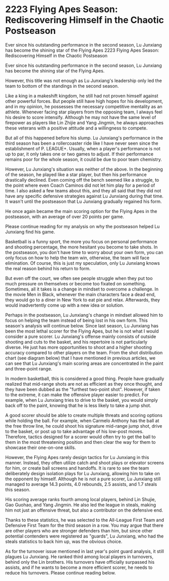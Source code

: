 #  2223 Flying Apes Season: Rediscovering Himself in the Chaotic Postseason

Ever since his outstanding performance in the second season, Lu Junxiang has become the shining star of the Flying Apes 
  2223 Flying Apes Season: Rediscovering Himself in the Chaotic Postseason

Ever since his outstanding performance in the second season, Lu Junxiang has become the shining star of the Flying Apes.

However, this title was not enough as Lu Junxiang's leadership only led the team to bottom of the standings in the second season.

Like a king in a makeshift kingdom, he still had not proven himself against other powerful forces. But people still have high hopes for his development, and in my opinion, he possesses the necessary competitive mentality as an athlete. Whenever facing star players from the opposing team, I always feel his desire to score intensify. Although he may not have the same level of firepower as players like Lin Zhijie and Yang Jingmin, he always approaches these veterans with a positive attitude and a willingness to compete.

But all of this happened before his slump. Lu Junxiang's performance in the third season has been a rollercoaster ride like I have never seen since the establishment of P. LEAGUE+. Usually, when a player's performance is not up to par, it only takes one or two games to adjust. If their performance remains poor for the whole season, it could be due to poor team chemistry.

However, Lu Junxiang's situation was neither of the above. In the beginning of the season, he played like a star player, but then his performance drastically declined. Even coming off the bench seemed like a struggle, to the point where even Coach Caminos did not let him play for a period of time. I also asked a few teams about this, and they all said that they did not have any specific defensive strategies against Lu Junxiang during that time. It wasn't until the postseason that Lu Junxiang gradually regained his form.

He once again became the main scoring option for the Flying Apes in the postseason, with an average of over 20 points per game.

Please continue reading for my analysis on why the postseason helped Lu Junxiang find his game.

Basketball is a funny sport, the more you focus on personal performance and shooting percentage, the more hesitant you become to take shots. In the postseason, you don't have time to worry about your own form, you can only focus on how to help the team win, otherwise, the team will face elimination. Of course, this is just my speculation, only Lu Junxiang knows the real reason behind his return to form.

But even off the court, we often see people struggle when they put too much pressure on themselves or become too fixated on something. Sometimes, all it takes is a change in mindset to overcome a challenge. In the movie Men in Black, whenever the main characters face a dead end, they would go to a diner in New York to eat pie and relax. Afterwards, they would inadvertently come up with a new idea or solution.

Perhaps in the postseason, Lu Junxiang's change in mindset allowed him to focus on helping the team instead of being lost in his own form. This season's analysis will continue below. Since last season, Lu Junxiang has been the most lethal scorer for the Flying Apes, but he is not what I would consider a pure scorer. Lu Junxiang's offense mainly consists of outside shooting and cuts to the basket, and his repertoire is not particularly diverse. He just has more opportunities to shoot and a higher shooting accuracy compared to other players on the team. From the shot distribution chart (see diagram below) that I have mentioned in previous articles, we can see that Lu Junxiang's main scoring areas are concentrated in the paint and three-point range.

In modern basketball, this is considered a good thing. People have gradually realized that mid-range shots are not as efficient as they once thought, and they have been dubbed as the "furthest two-point shot". However, if taken to the extreme, it can make the offensive player easier to predict. For example, when Lu Junxiang tries to drive to the basket, you would simply back off to the paint, knowing that he is less likely to take a jump shot.

A good scorer should be able to create multiple threats and scoring options while holding the ball. For example, when Carmelo Anthony has the ball at the free throw line, he could shoot his signature mid-range jump shot, drive to the basket, or post up to take advantage of his low-post moves. Therefore, tactics designed for a scorer would often try to get the ball to them in the most threatening position and then clear the way for them to showcase their one-on-one skills.

However, the Flying Apes rarely design tactics for Lu Junxiang in this manner. Instead, they often utilize catch and shoot plays or elevator screens for him, or create ball screens and handoffs. It is rare to see the team deliberately design isolation plays for Lu Junxiang, allowing him to take on the opponent by himself. Although he is not a pure scorer, Lu Junxiang still managed to average 14.3 points, 4.0 rebounds, 2.5 assists, and 1.7 steals this season.

His scoring average ranks fourth among local players, behind Lin Shujie, Gao Guohao, and Yang Jingmin. He also led the league in steals, making him not just an offensive threat, but also a contributor on the defensive end.

Thanks to these statistics, he was selected to the All-League First Team and Defensive First Team for the third season in a row. You may argue that there are other players who are stronger defenders than him, but since other potential contenders were registered as "guards", Lu Junxiang, who had the steals statistics to back him up, was the obvious choice.

As for the turnover issue mentioned in last year's point guard analysis, it still plagues Lu Junxiang. He ranked third among local players in turnovers, behind only the Lin brothers. His turnovers have officially surpassed his assists, and if he wants to become a more efficient scorer, he needs to reduce his turnovers. Please continue reading below.